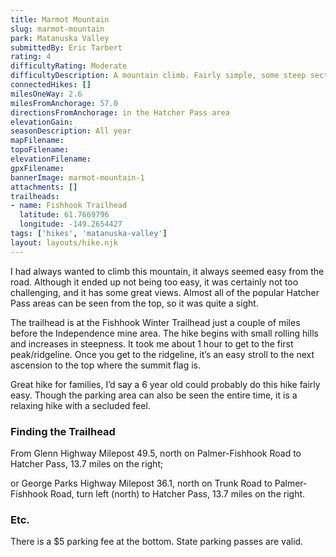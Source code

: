 ```yaml
---
title: Marmot Mountain
slug: marmot-mountain
park: Matanuska Valley
submittedBy: Eric Tarbert
rating: 4
difficultyRating: Moderate
difficultyDescription: A mountain climb. Fairly simple, some steep sections, but very manageable.
connectedHikes: []
milesOneWay: 2.6
milesFromAnchorage: 57.0
directionsFromAnchorage: in the Hatcher Pass area
elevationGain: 
seasonDescription: All year
mapFilename: 
topoFilename: 
elevationFilename: 
gpxFilename: 
bannerImage: marmot-mountain-1
attachments: []
trailheads:
- name: Fishhook Trailhead
  latitude: 61.7669796
  longitude: -149.2654427
tags: ['hikes', 'matanuska-valley']
layout: layouts/hike.njk
---
```

I had always wanted to climb this mountain, it always seemed easy from the road. Although it ended up not being too easy, it was certainly not too challenging, and it has some great views. Almost all of the popular Hatcher Pass areas can be seen from the top, so it was quite a sight.

The trailhead is at the Fishhook Winter Trailhead just a couple of miles before the Independence mine area. The hike begins with small rolling hills and increases in steepness. It took me about 1 hour to get to the first peak/ridgeline. Once you get to the ridgeline, it’s an easy stroll to the next ascension to the top where the summit flag is.

Great hike for families, I’d say a 6 year old could probably do this hike fairly easy. Though the parking area can also be seen the entire time, it is a relaxing hike with a secluded feel.

### Finding the Trailhead

From Glenn Highway Milepost 49.5, north on Palmer-Fishhook Road to Hatcher Pass, 13.7 miles on the right;

or George Parks Highway Milepost 36.1, north on Trunk Road to Palmer-Fishhook Road, turn left (north) to Hatcher Pass, 13.7 miles on the right.

### Etc.

There is a $5 parking fee at the bottom. State parking passes are valid.